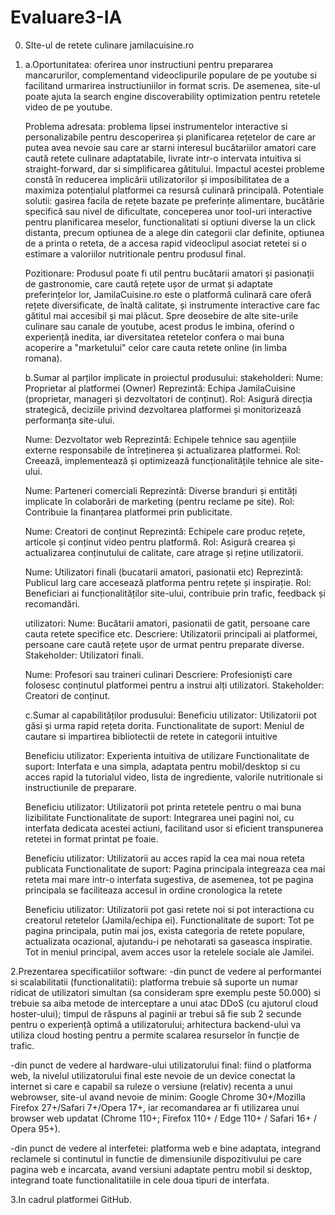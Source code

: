# Evaluare3-IA
0. SIte-ul de retete culinare jamilacuisine.ro
1. a.Oportunitatea: oferirea unor instructiuni pentru prepararea mancarurilor, complementand videoclipurile populare de pe youtube si facilitand urmarirea instructiuniilor in format scris. De asemenea, site-ul poate ajuta la search engine discoverability optimization pentru retetele video de pe youtube.

    Problema adresata: problema lipsei instrumentelor interactive si personalizabile pentru descoperirea și planificarea rețetelor de care ar putea avea nevoie sau care ar starni interesul bucătariilor amatori care caută retete culinare adaptatabile, livrate intr-o intervata intuitiva si straight-forward, dar si simplificarea gătitului. Impactul acestei probleme constă în reducerea implicării utilizatorilor și imposibilitatea de a maximiza potențialul platformei ca resursă culinară principală.
Potentiale solutii: gasirea facila de rețete bazate pe preferințe alimentare, bucătărie specifică sau nivel de dificultate, conceperea unor tool-uri interactive pentru planificarea meselor, functionalitati si optiuni diverse la un click distanta, precum optiunea de a alege din categorii clar definite, optiunea de a printa o reteta, de a accesa rapid videoclipul asociat retetei si o estimare a valoriilor nutritionale pentru produsul final.

    Pozitionare: Produsul poate fi util pentru bucătarii amatori și pasionații de gastronomie, care caută rețete ușor de urmat și adaptate preferințelor lor, JamilaCuisine.ro este o platformă culinară care oferă rețete diversificate, de înaltă calitate, și instrumente interactive care fac gătitul mai accesibil și mai plăcut. Spre deosebire de alte site-urile culinare sau canale de youtube, acest produs le imbina, oferind o experiență inedita, iar diversitatea retetelor confera o mai buna acoperire a "marketului" celor care cauta retete online (in limba romana).

   b.Sumar al parților implicate in proiectul produsului: stakeholderi:
     Nume: Proprietar al platformei (Owner)
     Reprezintă: Echipa JamilaCuisine (proprietar, manageri și dezvoltatori de conținut).
     Rol: Asigură direcția strategică, deciziile privind dezvoltarea platformei și monitorizează performanța site-ului.

     Nume: Dezvoltator web
     Reprezintă: Echipele tehnice sau agențiile externe responsabile de întreținerea și actualizarea platformei.
     Rol: Creează, implementează și optimizează funcționalitățile tehnice ale site-ului.

     Nume: Parteneri comerciali
     Reprezintă: Diverse branduri și entități implicate în colaborări de marketing (pentru reclame pe site).
     Rol: Contribuie la finanțarea platformei prin publicitate.

     Nume: Creatori de conținut
     Reprezintă: Echipele care produc rețete, articole și conținut video pentru platformă.
     Rol: Asigură crearea și actualizarea conținutului de calitate, care atrage și reține utilizatorii.

     Nume: Utilizatori finali (bucatarii amatori, pasionatii etc)
     Reprezintă: Publicul larg care accesează platforma pentru rețete și inspirație.
     Rol: Beneficiari ai funcționalităților site-ului, contribuie prin trafic, feedback și recomandări.

    utilizatori:
     Nume: Bucătarii amatori, pasionatii de gatit, persoane care cauta retete specifice etc.
     Descriere: Utilizatorii principali ai platformei, persoane care caută rețete ușor de urmat pentru preparate diverse.
     Stakeholder: Utilizatori finali.
   
     Nume: Profesori sau traineri culinari
     Descriere: Profesioniști care folosesc conținutul platformei pentru a instrui alți utilizatori.
     Stakeholder: Creatori de conținut.

   c.Sumar al capabilităților produsului:
   Beneficiu utilizator: Utilizatorii pot găsi și urma rapid rețeta dorita.
   Functionalitate de suport: Meniul de cautare si impartirea bibliotectii de retete in categorii intuitive

   Beneficiu utilizator: Experienta intuitiva de utilizare
   Functionalitate de suport: Interfata e una simpla, adaptata pentru mobil/desktop si cu acces rapid la tutorialul video, lista de ingrediente, valorile nutritionale si instructiunile de preparare.

    Beneficiu utilizator: Utilizatorii pot printa retetele pentru o mai buna lizibilitate
   Functionalitate de suport: Integrarea unei pagini noi, cu interfata dedicata acestei actiuni, facilitand usor si eficient transpunerea retetei in format printat pe foaie.

    Beneficiu utilizator: Utilizatorii au acces rapid la cea mai noua reteta publicata
   Functionalitate de suport: Pagina principala integreaza cea mai reteta mai mare intr-o interfata sugestiva, de asemenea, tot pe pagina principala se faciliteaza accesul in ordine cronologica la retete

    Beneficiu utilizator: Utilizatorii pot gasi retete noi si pot interactiona cu creatorul retetelor (Jamila/echipa ei).
   Functionalitate de suport: Tot pe pagina principala, putin mai jos, exista categoria de retete populare, actualizata ocazional, ajutandu-i pe nehotarati sa gaseasca inspiratie. Tot in meniul principal, avem acces usor la retelele sociale ale Jamilei.
   
2.Prezentarea specificatiilor software:
-din punct de vedere al performantei si scalabilitatii (functionalitatii):
  platforma trebuie să suporte un numar ridicat de utilizatori simultan (sa consideram spre exemplu peste 50.000) si trebuie sa aiba metode de interceptare a unui atac DDoS (cu ajutorul cloud hoster-ului); timpul de răspuns al paginii ar trebui să fie sub 2 secunde pentru o experiență optimă a utilizatorului; arhitectura backend-ului va utiliza cloud hosting pentru a permite scalarea resurselor în funcție de trafic.

-din punct de vedere al hardware-ului utilizatorului final:
  fiind o platforma web, la nivelul utilizatorului final este nevoie de un device conectat la internet si care e capabil sa ruleze o versiune (relativ) recenta a unui webrowser, site-ul avand nevoie de minim: Google Chrome 30+/Mozilla Firefox 27+/Safari 7+/Opera 17+, iar recomandarea ar fi utilizarea unui browser web updatat (Chrome 110+; Firefox 110+ / Edge 110+ / Safari 16+ / Opera 95+).

-din punct de vedere al interfetei:
  platforma web e bine adaptata, integrand reclamele si continutul in functie de dimensiunile dispozitivului pe care pagina web e incarcata, avand versiuni adaptate pentru mobil si desktop, integrand toate functionalitatiile in cele doua tipuri de interfata.

3.In cadrul platformei GitHub.
    

